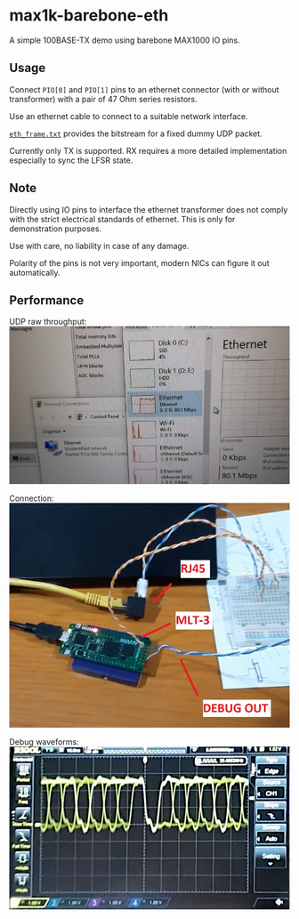# max1k-barebone-eth
A simple 100BASE-TX demo using barebone MAX1000 IO pins.

## Usage
Connect `PIO[0]` and `PIO[1]` pins to an ethernet connector (with or without transformer) with a pair of 47 Ohm series resistors. 

Use an ethernet cable to connect to a suitable network interface.

[`eth_frame.txt`](eth_frame.txt) provides the bitstream for a fixed dummy UDP packet.

Currently only TX is supported. RX requires a more detailed implementation especially to sync the LFSR state.

## Note 
Directly using IO pins to interface the ethernet transformer does not comply with the strict electrical standards of ethernet. This is only for demonstration purposes. 

Use with care, no liability in case of any damage. 

Polarity of the pins is not very important, modern NICs can figure it out automatically.

## Performance
UDP raw throughput:
![tput](img/tput.jpg)

Connection:
![conn](img/conn.jpg)

Debug waveforms:
![wvf](img/wvf.jpg)